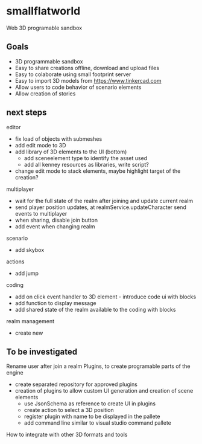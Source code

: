 # smallflatworld
Web 3D programable sandbox

## Goals
- 3D programmable sandbox 
- Easy to share creations offline, download and upload files
- Easy to colaborate using small footprint server
- Easy to import 3D models from https://www.tinkercad.com
- Allow users to code behavior of scenario elements
- Allow creation of stories 

## next steps 

editor
- fix load of objects with submeshes
- add edit mode to 3D
- add library of 3D elements to the UI (bottom)
    - add sceneelement type to identify the asset used
    - add all kenney resources as libraries, write script?
- change edit mode to stack elements, maybe highlight target of the creation?

multiplayer
- wait for the full state of the realm after joining and update current realm
- send player position updates, at realmService.updateCharacter send events to multiplayer
- when sharing, disable join button
- add event when changing realm

scenario
- add skybox

actions
- add jump

coding
- add on click event handler to 3D element - introduce code ui with blocks
- add function to display message 
- add shared state of the realm available to the coding with blocks

realm management
- create new 

## To be investigated

Rename user after join a realm
Plugins, to create programable parts of the engine
- create separated repository for approved plugins
- creation of plugins to allow custom UI generation and creation of scene elements
    - use JsonSchema as reference to create UI in plugins
    - create action to select a 3D position
    - register plugin with name to be displayed in the pallete
    - add command line similar to visual studio command pallete

How to integrate with other 3D formats and tools